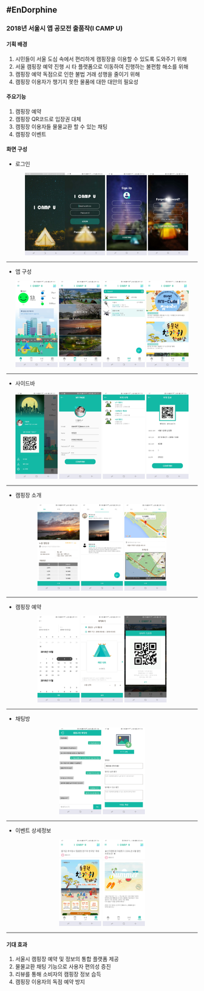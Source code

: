 ## #EnDorphine

### 2018년 서울시 앱 공모전 출품작(I CAMP U)

#### 기획 배경

1. 시민들이 서울 도심 속에서 편리하게 캠핑장을 이용할 수 있도록 도와주기 위해
2. 서울 캠핑장 예약 진행 시 타 플랫폼으로 이동하여 진행하는 불편함 해소를 위해
3. 캠핑장 예약 독점으로 인한 불법 거래 성행을 줄이기 위해
4. 캠핑장 이용자가 챙기지 못한 물품에 대한 대안의 필요성

#### 주요기능
1. 캠핑장 예약
2. 캠핑장 QR코드로 입장권 대체
3. 캠핑장 이용자들 물물교환 할 수 있는 채팅
4. 캠핑장 이벤트 

#### 화면 구성

- 로그인
  <div align="center">

  <img src="./image/splash.jpg" width="22%" ><img src="./image/login.jpg" width="22%" >
  <img src="./image/register_user.jpg" width="22%" >
  <img src="./image/find_password.jpg" width="22%" >
  </div>

<hr>

- 앱 구성  
<div align="center">
  <img src="./image/home.jpg" width="22%" >
  <img src="./image/camplist.jpg" width="22%" >
  <img src="./image/chattinglist.jpg" width="22%" >
  <img src="./image/event_list.jpg" width="22%" >
</div>

<hr>

- 사이드바 
<div align="center">
  <img src="./image/side_bar.jpg" width="22%" >
  <img src="./image/modify_user_info.jpg" width="22%" >
  <img src="./image/user_reservationlist.jpg" width="22%" >
  <img src="./image/reservation_detail_info.jpg" width="22%" >
</div>

<hr>

- 캠핑장 소개
<div align="center">
  <img src="./image/camp_info.jpg" width="22%" >
  <img src="./image/camp_review2.jpg" width="22%" >
  <img src="./image/map.jpg" width="22%" >
</div>

<hr>

- 캠핑장 예약 
<div align="center">
  <img src="./image/reservation_date.jpg" width="22%" >
  <img src="./image/reservation_tent.jpg" width="22%" >
  <img src="./image/check_reservation.jpg" width="22%" >
</div>

<hr>

- 채팅방
<div align="center">
  <img src="./image/chatting.jpg" width="22%" >
  <img src="./image/make_chattinglist.jpg" width="22%" >
</div>

<hr>

- 이벤트 상세정보
<div align="center">
  <img src="./image/event.jpg" width="22%" >
  <img src="./image/event2.jpg" width="22%" >
</div>

<hr>

#### 기대 효과
1. 서울시 캠핑장 예약 및 정보의 통합 플랫폼 제공
2. 물물교환 채팅 기능으로 사용자 편의성 증진
3. 리뷰를 통해 소비자의 캠핑장 정보 습득
4. 캠핑장 이용자의 독점 예약 방지
